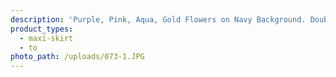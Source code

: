 ```yaml
---
description: 'Purple, Pink, Aqua, Gold Flowers on Navy Background. Double Brushed Poly.'
product_types:
  - maxi-skirt
  - to
photo_path: /uploads/073-1.JPG
---
```

